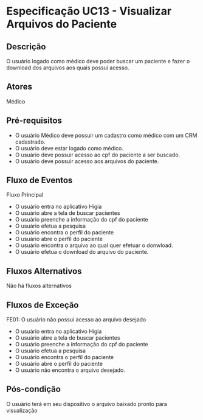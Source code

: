 # Especificação UC13 - Visualizar Arquivos do Paciente

## Descrição

O usuário logado como médico deve poder buscar um paciente e fazer o download dos arquivos aos quais possui acesso.

## Atores

Médico

## Pré-requisitos

- O usuário Médico deve possuir um cadastro como médico com um CRM cadastrado.
- O usuário deve estar logado como médico.
- O usuário deve possuir acesso ao cpf do paciente a ser buscado.
- O usuário deve possuir acesso aos arquivos do paciente.

## Fluxo de Eventos

Fluxo Principal

- O usuário entra no aplicativo Hígia
- O usuário abre a tela de buscar pacientes
- O usuário preenche a informação do cpf do paciente
- O usuário efetua a pesquisa
- O usuário encontra o perfil do paciente
- O usuário abre o perfil do paciente
- O usuário encontra o arquivo ao qual quer efetuar o donwload.
- O usuário efetua o download do arquivo do paciente.

## Fluxos Alternativos

Não há fluxos alternativos

## Fluxos de Exceção

FE01: O usuário não possui acesso ao arquivo desejado

- O usuário entra no aplicativo Hígia
- O usuário abre a tela de buscar pacientes
- O usuário preenche a informação do cpf do paciente
- O usuário efetua a pesquisa
- O usuário encontra o perfil do paciente
- O usuário abre o perfil do paciente
- O usuário não encontra o arquivo desejado.

## Pós-condição

O usuário terá em seu dispositivo o arquivo baixado pronto para visualização
